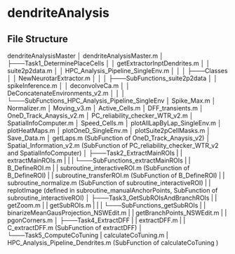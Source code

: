 # dendriteAnalysis


## File Structure

dendriteAnalysisMaster
│   dendriteAnalysisMaster.m
│
├───Task1_DeterminePlaceCells
│   │   getExtractorInptDendrites.m
│   │   suite2p2data.m
│   │   HPC_Analysis_Pipeline_SingleEnv.m
│   │
│   ├───Classes
│   │       NewNeurotarExtractor.m
│   │
│   ├───SubFunctions_suite2p2data
│   │       spikeInference.m
│   │       deconvolveCa.m
│   │       DeConcatenateEnvironments_v2.m
│   │
│   └───SubFunctions_HPC_Analysis_Pipeline_SingleEnv
│           Spike_Max.m
│           Normalizer.m
│           Moving_v3.m
│           Active_Cells.m
│           DFF_transients.m
│           OneD_Track_Anaysis_v2.m
│           PC_reliability_checker_WTR_v2.m
│           SpatialInfoComputer.m
│           Speed_Cells.m
│           plotAllLapByLap_SingleEnv.m
│           plotHeatMaps.m
│           plotOneD_SingleEnv.m
│           plotSuite2pCellMasks.m
│           Save_Data.m
│           getLaps.m (SubFunction of OneD_Track_Anaysis_v2)
│           Spatial_Information_v2.m (SubFunction of PC_reliability_checker_WTR_v2 and SpatialInfoComputer)
│
├───Task2_ExtractMainROIs
|   |    extractMainROIs.m 
|   |
|   └───SubFunctions_extractMainROIs 
|        |    B_DefineROI.m 
|        |  subroutine_interactiveROI.m (SubFunction of B_DefineROI)
|        |  subroutine_transferROI.m (SubFunction of B_DefineROI)
|        |  subroutine_normalize.m (SubFunction of subroutine_interactiveROI)
|        |   replotImage (defined in subroutine_manualAnchorPoints, SubFunction of subroutine_interactiveROI)
│
├───Task3_GetSubROIsAndBranchROIs 
|    |    getZoom.m 
|    |    getSubROIs.m 
|    |
|    └───SubFunctions_getSubROIs 
|         |    binarizeMeanGausProjection_NSWEdit.m
|         |    getBranchPoints_NSWEdit.m
|         |    pgonCorners.m 
│
├───Task4_ExtractDFF 
|    |    extractDFF.m 
|    |    C_extractDFF.m (SubFunction of extractDFF)
│
└───Task5_ComputeCoTuning 
     |    calculateCoTuning.m 
     |    HPC_Analysis_Pipeline_Dendrites.m (SubFunction of calculateCoTuning )
